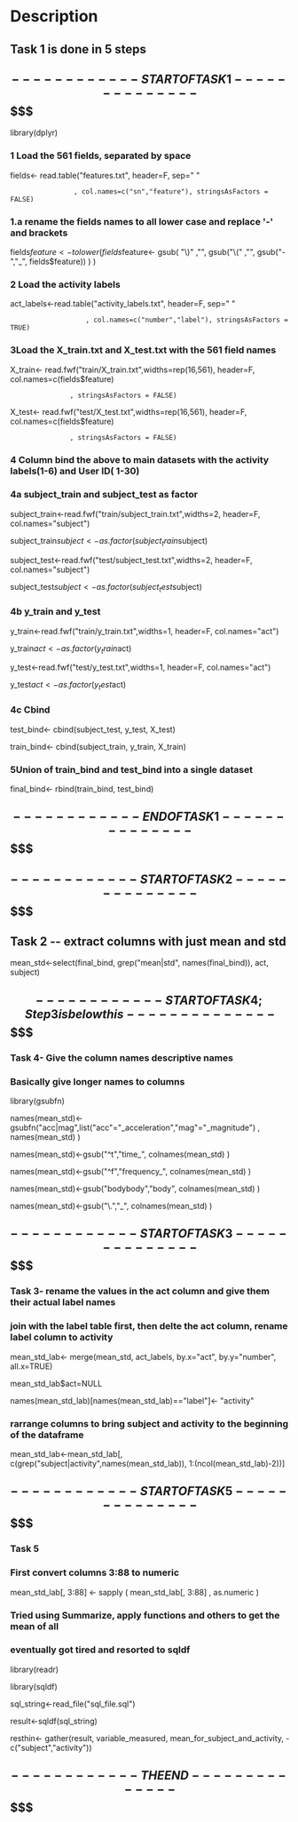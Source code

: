 # Description



## Task 1 is done  in 5 steps

## $$$$$$$$$$ ------------START OF TASK 1 -------------- $$$$$



library(dplyr)



### 1 Load the 561 fields, separated by space

fields<- read.table("features.txt", header=F, sep=" "

                    , col.names=c("sn","feature"), stringsAsFactors = FALSE)

### 1.a  rename the fields names to all lower case and replace '-' and brackets

fields$feature<- tolower(  fields$feature<- gsub( "\\)" ,"", gsub("\\(" ,"", gsub("-","_", fields$feature)) ) )



### 2 Load the activity labels

act_labels<-read.table("activity_labels.txt", header=F, sep=" "

                       , col.names=c("number","label"), stringsAsFactors = TRUE)



### 3Load the X_train.txt and X_test.txt with the 561 field names

X_train<- read.fwf("train/X_train.txt",widths=rep(16,561), header=F, col.names=c(fields$feature) 

                   , stringsAsFactors = FALSE)



X_test<- read.fwf("test/X_test.txt",widths=rep(16,561), header=F, col.names=c(fields$feature) 

                   , stringsAsFactors = FALSE)

### 4 Column bind the above to main datasets with the activity labels(1-6) and User ID( 1-30)



### 4a subject_train and subject_test as factor

subject_train<-read.fwf("train/subject_train.txt",widths=2, header=F, col.names="subject")

subject_train$subject<- as.factor(subject_train$subject)

subject_test<-read.fwf("test/subject_test.txt",widths=2, header=F, col.names="subject")

subject_test$subject<- as.factor(subject_test$subject)

### 4b y_train and y_test

y_train<-read.fwf("train/y_train.txt",widths=1, header=F, col.names="act")

y_train$act<- as.factor(y_train$act)

y_test<-read.fwf("test/y_test.txt",widths=1, header=F, col.names="act")

y_test$act<- as.factor(y_test$act)

### 4c  Cbind

test_bind<- cbind(subject_test, y_test, X_test)

train_bind<- cbind(subject_train, y_train, X_train)

### 5Union of train_bind and test_bind into a single dataset 

final_bind<- rbind(train_bind, test_bind)



## $$$$$$$$$$ ------------END OF TASK 1 -------------- $$$$$





## $$$$$$$$$$ ------------START OF TASK 2 -------------- $$$$$





## Task 2 -- extract columns with just mean and std

mean_std<-select(final_bind, grep("mean|std", names(final_bind)), act, subject)



## $$$$$$$$$$ ------------START OF TASK 4; Step 3 is below this -------------- $$$$$



### Task 4- Give the column names descriptive names

###  Basically give longer names to columns

library(gsubfn)

names(mean_std)<- gsubfn("acc|mag",list("acc"="_acceleration","mag"="_magnitude") , names(mean_std) )

names(mean_std)<-gsub("^t","time_", colnames(mean_std) )

names(mean_std)<-gsub("^f","frequency_", colnames(mean_std) )

names(mean_std)<-gsub("bodybody","body", colnames(mean_std) )

names(mean_std)<-gsub("\\.","_", colnames(mean_std) )



## $$$$$$$$$$ ------------START OF TASK 3 -------------- $$$$$



### Task 3- rename the values in the act column and give them their actual label names

### join with the label table first, then delte the act column, rename label column to activity

mean_std_lab<- merge(mean_std, act_labels, by.x="act", by.y="number", all.x=TRUE)

mean_std_lab$act=NULL

names(mean_std_lab)[names(mean_std_lab)=="label"]<- "activity"

###  rarrange columns to bring subject and activity to the beginning of the dataframe

mean_std_lab<-mean_std_lab[, c(grep("subject|activity",names(mean_std_lab)), 1:(ncol(mean_std_lab)-2))]



## $$$$$$$$$$ ------------START OF TASK 5 -------------- $$$$$



### Task 5

### First convert columns 3:88 to numeric

mean_std_lab[, 3:88] <- sapply ( mean_std_lab[, 3:88]  , as.numeric )

###  Tried using Summarize, apply functions and others to get the mean of all

### eventually got tired and resorted to sqldf

library(readr)

library(sqldf)

sql_string<-read_file("sql_file.sql")

result<-sqldf(sql_string)

resthin<- gather(result, variable_measured, mean_for_subject_and_activity, -c("subject","activity"))



## $$$$$$$$$$ ------------THE  END -------------- $$$$$